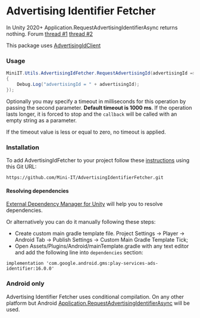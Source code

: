 # Advertising Identifier Fetcher

In Unity 2020+ Application.RequestAdvertisingIdentifierAsync returns nothing.
Forum [thread #1](https://forum.unity.com/threads/application-requestadvertisingidentifierasync-removed.972720/)
[thread #2](https://forum.unity.com/threads/application-requestadvertisingidentifierasync-and-unityads.1041748/)

This package uses [AdvertisingIdClient](https://developers.google.com/android/reference/com/google/android/gms/ads/identifier/AdvertisingIdClient)

### Usage
```csharp
MiniIT.Utils.AdvertisingIdFetcher.RequestAdvertisingId(advertisingId =>
{
	Debug.Log("advertisingId = " + advertisingId);
});
```
Optionally you may specify a timeout in milliseconds for this operation by passing the second parameter. **Default timeout is 1000 ms**. If the operation lasts longer, it is forced to stop and the `callback` will be called with an empty string as a parameter.

If the timeout value is less or equal to zero, no timeout is applied.

### Installation
To add AdvertisingIdFetcher to your project follow these [instructions](https://docs.unity3d.com/Manual/upm-ui-giturl.html) using this Git URL:
```
https://github.com/Mini-IT/AdvertisingIdentifierFetcher.git
```

#### Resolving dependencies
[External Dependency Manager for Unity](https://developers.google.com/unity/archive#external_dependency_manager_for_unity) will help you to resolve dependencies.

Or alternatively you can do it manually following these steps:
- Create custom main gradle template file. Project Settings -> Player -> Android Tab -> Publish Settings -> Custom Main Gradle Template Tick;
- Open Assets/Plugins/Android/mainTemplate.gradle with any text editor and add the following line into `dependencies` section:
```
implementation 'com.google.android.gms:play-services-ads-identifier:16.0.0'
```

### Android only

Advertising Identifier Fetcher uses conditional compilation. On any other platform but Android [Application.RequestAdvertisingIdentifierAsync](https://docs.unity3d.com/ScriptReference/Application.RequestAdvertisingIdentifierAsync.html) will be used.
